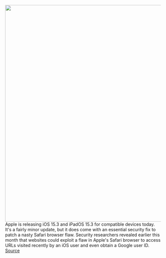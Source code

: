 <img src='https://cdn.vox-cdn.com/thumbor/Tuvq4LPJc0u7dto1UkhMPi0CJjM=/0x0:2028x1352/1200x800/filters:focal(852x514:1176x838)/cdn.vox-cdn.com/uploads/chorus_image/image/70435368/vpavic_210916_4760_0082.0.jpg' width='700px' /><br/>
Apple is releasing iOS 15.3 and iPadOS 15.3 for compatible devices today. It's a fairly minor update, but it does come with an essential security fix to patch a nasty Safari browser flaw. Security researchers revealed earlier this month that websites could exploit a flaw in Apple's Safari browser to access URLs visited recently by an iOS user and even obtain a Google user ID.
<a href='https://www.theverge.com/2022/1/26/22898766/ios-15-3-release-download-fixes-safari-security-bug'> Source <a/>